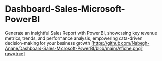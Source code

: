 # Dashboard-Sales-Microsoft-PowerBI
Generate an insightful Sales Report with Power BI, showcasing key revenue metrics, trends, and performance analysis, empowering data-driven decision-making for your business growth
 [https://github.com/Nabegh-Anane/Dashboard-Sales-Microsoft-PowerBI/blob/main/Affiche.png?raw=true]
